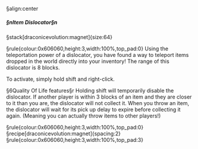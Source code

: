 §align:center
##### §nItem Dislocator§n

§stack[draconicevolution:magnet]{size:64}

§rule{colour:0x606060,height:3,width:100%,top_pad:0}
Using the teleportation power of a dislocator, you have found a way to teleport items dropped in the world directly into your inventory!
The range of this dislocator is 8 blocks.

To activate, simply hold shift and right-click.

§6Quality Of Life features§r
Holding shift will temporarily disable the dislocator.
If another player is within 3 blocks of an item and they are closer to it than you are, the dislocator will not collect it.
When you throw an item, the dislocator will wait for its pick up delay to expire before collecting it again. (Meaning you can actually throw items to other players!)


§rule{colour:0x606060,height:3,width:100%,top_pad:0}
§recipe[draconicevolution:magnet]{spacing:2}
§rule{colour:0x606060,height:3,width:100%,top_pad:3}